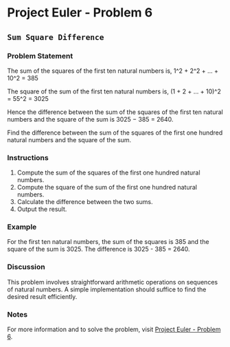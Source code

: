 # Project Euler - Problem 6

## `Sum Square Difference`

### Problem Statement

The sum of the squares of the first ten natural numbers is,
1^2 + 2^2 + ... + 10^2 = 385

The square of the sum of the first ten natural numbers is,
(1 + 2 + ... + 10)^2 = 55^2 = 3025

Hence the difference between the sum of the squares of the first ten natural numbers and the square of the sum is 3025 − 385 = 2640.

Find the difference between the sum of the squares of the first one hundred natural numbers and the square of the sum.

### Instructions

1. Compute the sum of the squares of the first one hundred natural numbers.
2. Compute the square of the sum of the first one hundred natural numbers.
3. Calculate the difference between the two sums.
4. Output the result.

### Example

For the first ten natural numbers, the sum of the squares is 385 and the square of the sum is 3025. The difference is 3025 - 385 = 2640.

### Discussion

This problem involves straightforward arithmetic operations on sequences of natural numbers. A simple implementation should suffice to find the desired result efficiently.

### Notes

For more information and to solve the problem, visit [Project Euler - Problem 6](https://projecteuler.net/problem=6).
